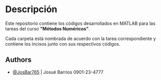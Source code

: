 
# Descripción

Este repositorio contiene los códigos desarrollados en MATLAB para las tareas del curso **"Métodos Numéricos"**.  

Cada carpeta está nombrada de acuerdo con la tarea correspondiente y contiene los incisos junto con sus respectivos códigos.


## Authors

- [@JosBar765](https://www.github.com/octokatherine) | Josué Barrios 0901-23-4777

